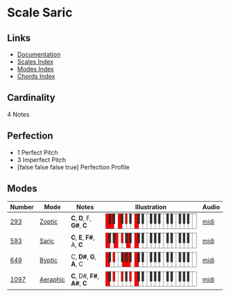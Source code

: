 # Scale Saric

## Links

- [Documentation](README.md)
- [Scales Index](Scales.md)
- [Modes Index](Modes.md)
- [Chords Index](Chords.md)

## Cardinality

4 Notes

## Perfection

- 1 Perfect Pitch
- 3 Imperfect Pitch
- [false false false true] Perfection Profile

## Modes

| Number | Mode | Notes | Illustration | Audio |
|--------|------|-------|--------------|-------|
| [293](https://ianring.com/musictheory/scales/293) | [Zoptic](ModeZoptic.md) | **C**, **D**, F, **G#**, **C** | ![CNaturalZoptic](ModeCNaturalZoptic.png) | [midi](https://github.com/edipermadi/music/blob/main/docs/ModeCNaturalZoptic.mid?raw=true) | 
| [593](https://ianring.com/musictheory/scales/593) | [Saric](ModeSaric.md) | **C**, **E**, **F#**, A, **C** | ![CNaturalSaric](ModeCNaturalSaric.png) | [midi](https://github.com/edipermadi/music/blob/main/docs/ModeCNaturalSaric.mid?raw=true) | 
| [649](https://ianring.com/musictheory/scales/649) | [Byptic](ModeByptic.md) | C, **D#**, **G**, **A**, C | ![CNaturalByptic](ModeCNaturalByptic.png) | [midi](https://github.com/edipermadi/music/blob/main/docs/ModeCNaturalByptic.mid?raw=true) | 
| [1097](https://ianring.com/musictheory/scales/1097) | [Aeraphic](ModeAeraphic.md) | **C**, D#, **F#**, **A#**, **C** | ![CNaturalAeraphic](ModeCNaturalAeraphic.png) | [midi](https://github.com/edipermadi/music/blob/main/docs/ModeCNaturalAeraphic.mid?raw=true) | 
